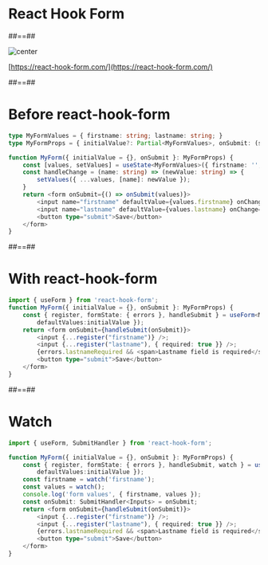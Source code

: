 <!-- .slide: class="transition bg-pink" -->

# React Hook Form

##==##

![center](./assets/images/react-hook-form.png)

[https://react-hook-form.com/](https://react-hook-form.com/)

##==##

<!-- .slide: class="with-code" -->

# Before react-hook-form

```TypeScript
type MyFormValues = { firstname: string; lastname: string; }
type MyFormProps = { initialValue?: Partial<MyFormValues>, onSubmit: (state: MyFormValues) => void }
```

<!-- .element: class="big-code" -->

```TypeScript
function MyForm({ initialValue = {}, onSubmit }: MyFormProps) {
    const [values, setValues] = useState<MyFormValues>({ firstname: '', lastname: '', ...initialValue });
    const handleChange = (name: string) => (newValue: string) => {
        setValues({ ...values, [name]: newValue });
    }
    return <form onSubmit={() => onSubmit(values)}>
        <input name="firstname" defaultValue={values.firstname} onChange={handleChange('firstname')} />;
        <input name="lastname" defaultValue={values.lastname} onChange={handleChange('lastname')} />;
        <button type="submit">Save</button>
    </form>
}
```

<!-- .element: class="big-code" -->

##==##

<!-- .slide: class="with-code" -->

# With react-hook-form

```TypeScript [1|3,4|3,6-7|3,5|3,8|]
import { useForm } from 'react-hook-form';
function MyForm({ initialValue = {}, onSubmit }: MyFormProps) {
    const { register, formState: { errors }, handleSubmit } = useForm<MyFormValues>({
        defaultValues:initialValue });
    return <form onSubmit={handleSubmit(onSubmit)}>
        <input {...register("firstname")} />;
        <input {...register("lastname"), { required: true }} />;
        {errors.lastnameRequired && <span>Lastname field is required</span>}
        <button type="submit">Save</button>
    </form>
}
```

<!-- .element: class="big-code" -->

##==##

<!-- .slide: class="with-code" -->

# Watch

```TypeScript [4,6-8]
import { useForm, SubmitHandler } from 'react-hook-form';

function MyForm({ initialValue = {}, onSubmit }: MyFormProps) {
    const { register, formState: { errors }, handleSubmit, watch } = useForm<MyFormValues>({
        defaultValues:initialValue });
    const firstname = watch('firstname');
    const values = watch();
    console.log('form values', { firstname, values });
    const onSubmit: SubmitHandler<Inputs> = onSubmit;
    return <form onSubmit={handleSubmit(onSubmit)}>
        <input {...register("firstname")} />;
        <input {...register("lastname"), { required: true }} />;
        {errors.lastnameRequired && <span>Lastname field is required</span>}
        <button type="submit">Save</button>
    </form>
}
```

<!-- .element: class="big-code" -->
